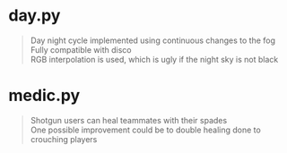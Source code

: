 # day.py
> Day night cycle implemented using continuous changes to the fog  
> Fully compatible with disco  
> RGB interpolation is used, which is ugly if the night sky is not black  


# medic.py
> Shotgun users can heal teammates with their spades  
> One possible improvement could be to double healing done to crouching players  
